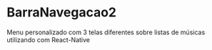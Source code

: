 # BarraNavegacao2
Menu personalizado com 3 telas diferentes sobre listas de músicas utilizando com React-Native
